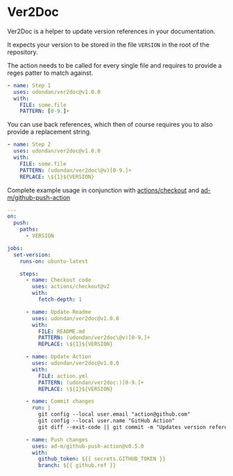 # Ver2Doc

Ver2Doc is a helper to update version references in your documentation.

It expects your version to be stored in the file `VERSION` in the root of the repository.

The action needs to be called for every single file and requires to provide a reges patter to match against.

```yaml
- name: Step 1
  uses: udondan/ver2doc@v1.0.0
  with:
    FILE: some.file
    PATTERN: [0-9.]+
```

You can use back references, which then of course requires you to also provide a replacement string.

```yaml
- name: Step 2
  uses: udondan/ver2doc@v1.0.0
  with:
    FILE: some.file
    PATTERN: (udondan/ver2doc\@v)[0-9.]+
    REPLACE: \${1}${VERSION}
```

Complete example usage in conjunction with [actions/checkout](https://github.com/marketplace/actions/checkout) and [ad-m/github-push-action](https://github.com/marketplace/actions/github-push)

```yaml
---
on:
  push:
    paths:
      - VERSION

jobs:
  set-version:
    runs-on: ubuntu-latest

    steps:
      - name: Checkout code
        uses: actions/checkout@v2
        with:
          fetch-depth: 1

      - name: Update Readme
        uses: udondan/ver2doc@v1.0.0
        with:
          FILE: README.md
          PATTERN: (udondan/ver2doc\@v)[0-9.]+
          REPLACE: \${1}${VERSION}

      - name: Update Action
        uses: udondan/ver2doc@v1.0.0
        with:
          FILE: action.yml
          PATTERN: (udondan/ver2doc:)[0-9.]+
          REPLACE: \${1}${VERSION}

      - name: Commit changes
        run: |
          git config --local user.email "action@github.com"
          git config --local user.name "GitHub Action"
          git diff --exit-code || git commit -m "Updates version references" -a

      - name: Push changes
        uses: ad-m/github-push-action@v0.5.0
        with:
          github_token: ${{ secrets.GITHUB_TOKEN }}
          branch: ${{ github.ref }}
```

